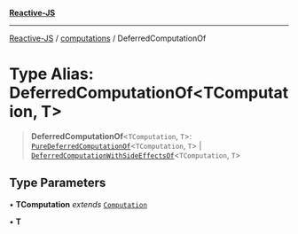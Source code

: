 [**Reactive-JS**](../../README.md)

***

[Reactive-JS](../../README.md) / [computations](../README.md) / DeferredComputationOf

# Type Alias: DeferredComputationOf\<TComputation, T\>

> **DeferredComputationOf**\<`TComputation`, `T`\>: [`PureDeferredComputationOf`](PureDeferredComputationOf.md)\<`TComputation`, `T`\> \| [`DeferredComputationWithSideEffectsOf`](DeferredComputationWithSideEffectsOf.md)\<`TComputation`, `T`\>

## Type Parameters

• **TComputation** *extends* [`Computation`](Computation.md)

• **T**
